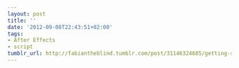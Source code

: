 ```yaml
---
layout: post
title: ''
date: '2012-09-08T22:43:51+02:00'
tags:
- After Effects
- script
tumblr_url: http://fabiantheblind.tumblr.com/post/31146324685/getting-started-with-the-geo-beast-1-of-3-this
---
```

